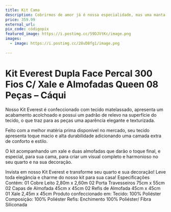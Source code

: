 ```yaml
---
title: Kit Cama
description: Cobrirmos de amor já é nossa especialidade, mas uma manta ou cobertor decorativo vai garantir que a gente também se cubra de conforto! Além de aquecer nas maratonas de filme, promete deixar a sala tão aconchegante que vai ser difícil sair dela.
price: 359.99
external_url: 
pix_code: códigopix
featured_image: https://i.postimg.cc/59DJVtKc/image.png
images:
  - image: https://i.postimg.cc/28vD8fg1/image.png
   
---
```

# Kit Everest Dupla Face Percal 300 Fios C/ Xale e Almofadas Queen 08 Peças – Cáqui
Nosso Kit Everest é confeccionado com tecido matelassado, apresenta um acabamento acolchoado e possui um padrão de relevo na superfície do tecido, o que traz para as peças uma aparência elegante e texturizada.

Feito com a melhor matéria prima disponível no mercado, seu tecido apresenta toque macio e alta durabilidade adicionando uma camada extra de conforto e estilo.

O kit acompanhando um xale e duas almofadas que darão o toque final, e especial, para sua cama, para criar um visual completo e harmonioso no seu quarto e na sua decoração.

Invista em nosso Kit Everest e transforme seu quarto e sua decoração!
Leve toda elegância e charme do nosso kit para sua casa!
Especificações
Contém:
01 Cobre Leito 2,80m x 2,60m
02 Porta Travesseiros 75cm x 55cm
02 Capas de Almofada 45cm x 45cm
02 Refis de Almofada 45cm x 45cm
01 Xale 2,45m x 45cm
Produto confeccionado em:
Tecido: 100% Poliéster
Composição: 100% Poliéster
Refis:
Enchimento 100% Poliéster/ Fibra Siliconada